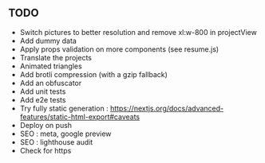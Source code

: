 ## TODO
- Switch pictures to better resolution and remove xl:w-800 in projectView
- Add dummy data
- Apply props validation on more components (see resume.js)
- Translate the projects
- Animated triangles
- Add brotli compression (with a gzip fallback)
- Add an obfuscator
- Add unit tests 
- Add e2e tests
- Try fully static generation : https://nextjs.org/docs/advanced-features/static-html-export#caveats
- Deploy on push
- SEO : meta, google preview
- SEO : lighthouse audit
- Check for https